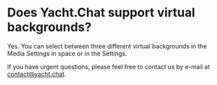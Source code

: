 

# Does Yacht.Chat support virtual backgrounds?

Yes. You can select between three different virtual backgrounds in the Media Settings in space or in the Settings.

If you have urgent questions, please feel free to contact us by e-mail at [contact@yacht.chat](mailto:contact@yacht.chat).